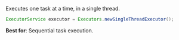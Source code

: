 Executes one task at a time, in a single thread.

```java
ExecutorService executor = Executors.newSingleThreadExecutor();
```

**Best for**: Sequential task execution.